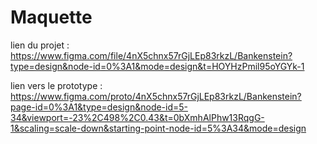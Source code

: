 # Maquette  

lien du projet : https://www.figma.com/file/4nX5chnx57rGjLEp83rkzL/Bankenstein?type=design&node-id=0%3A1&mode=design&t=HOYHzPmil95oYGYk-1

lien vers le prototype : https://www.figma.com/proto/4nX5chnx57rGjLEp83rkzL/Bankenstein?page-id=0%3A1&type=design&node-id=5-34&viewport=-23%2C498%2C0.43&t=0bXmhAlPhw13RqgG-1&scaling=scale-down&starting-point-node-id=5%3A34&mode=design

